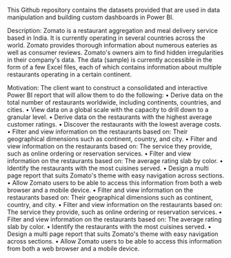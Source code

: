This Github repository contains the datasets provided that are used in data manipulation and building custom dashboards in Power BI.

Description: Zomato is a restaurant aggregation and meal delivery service based in India. It is currently operating in several countries across the world. Zomato provides thorough information about numerous eateries as well as consumer reviews. Zomato's owners aim to find hidden irregularities in their company's data.
The data (sample) is currently accessible in the form of a few Excel files, each of which contains information about multiple restaurants operating in a certain continent.

Motivation: The client want to construct a consolidated and interactive Power BI report that will allow them to do the following:
• Derive data on the total number of restaurants worldwide, including continents, countries, and cities.
• View data on a global scale with the capacity to drill down to a granular level. 
• Derive data on the restaurants with the highest average customer ratings.
• Discover the restaurants with the lowest average costs.
• Filter and view information on the restaurants based on: Their geographical dimensions such as continent, country, and city.
• Filter and view information on the restaurants based on: The service they provide, such as online ordering or reservation services. 
• Filter and view information on the restaurants based on: The average rating slab by color.
• Identify the restaurants with the most cuisines served.
• Design a multi page report that suits Zomato's theme with easy navigation across sections.
• Allow Zomato users to be able to access this information from both a web browser and a mobile device.
• Filter and view information on the restaurants based on: Their geographical dimensions such as continent, country, and city.
• Filter and view information on the restaurants based on: The service they provide, such as online ordering or reservation services.
• Filter and view information on the restaurants based on: The average rating slab by color.
• Identify the restaurants with the most cuisines served.
• Design a multi page report that suits Zomato's theme with easy navigation across sections.
• Allow Zomato users to be able to access this information from both a web browser and a mobile device.
